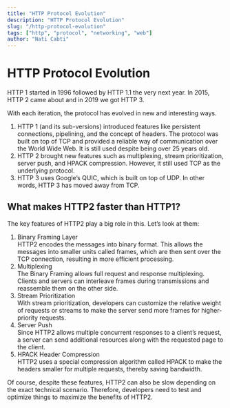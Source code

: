 ```yaml
---
title: "HTTP Protocol Evolution"
description: "HTTP Protocol Evolution"
slug: "/http-protocol-evolution"
tags: ["http", "protocol", "networking", "web"]
author: "Nati Cabti"
---
```


# HTTP Protocol Evolution

HTTP 1 started in 1996 followed by HTTP 1.1 the very next year. In 2015, HTTP 2 came about and in 2019 we got HTTP 3.

With each iteration, the protocol has evolved in new and interesting ways.

1. HTTP 1 (and its sub-versions) introduced features like persistent connections, pipelining, and the concept of headers. The protocol was built on top of TCP and provided a reliable way of communication over the World Wide Web. It is still used despite being over 25 years old.
2. HTTP 2 brought new features such as multiplexing, stream prioritization, server push, and HPACK compression. However, it still used TCP as the underlying protocol.
3. HTTP 3 uses Google’s QUIC, which is built on top of UDP. In other words, HTTP 3 has moved away from TCP.

## What makes HTTP2 faster than HTTP1?

The key features of HTTP2 play a big role in this. Let’s look at them:

1. Binary Framing Layer  
   HTTP2 encodes the messages into binary format.
   This allows the messages into smaller units called frames, which are then sent over the TCP connection, resulting in more efficient processing.
2. Multiplexing  
   The Binary Framing allows full request and response multiplexing.
   Clients and servers can interleave frames during transmissions and reassemble them on the other side.
3. Stream Prioritization  
   With stream prioritization, developers can customize the relative weight of requests or streams to make the server send more frames for higher-priority requests.
4. Server Push  
   Since HTTP2 allows multiple concurrent responses to a client’s request, a server can send additional resources along with the requested page to the client.
5. HPACK Header Compression  
   HTTP2 uses a special compression algorithm called HPACK to make the headers smaller for multiple requests, thereby saving bandwidth.

Of course, despite these features, HTTP2 can also be slow depending on the exact technical scenario. Therefore, developers need to test and optimize things to maximize the benefits of HTTP2.
